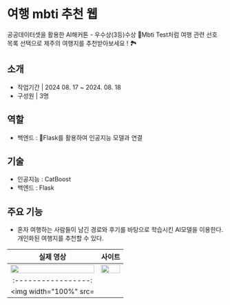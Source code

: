 # 여행 mbti 추천 웹
공공데이터셋을 활용한 AI해커톤 - 우수상(3등)수상
Mbti Test처럼 여행 관련 선호 목록 선택으로 제주의 여행지를 추천받아보세요 ! 🏞️
## 소개
- 작업기간 | 2024 08. 17 ~ 2024. 08. 18
- 구성원 | 3명
## 역할
- 백엔드 : Flask를 활용하여 인공지능 모델과 연결
## 기술
- 인공지능 : CatBoost
- 백엔드 : Flask
## 주요 기능
- 혼자 여행하는 사람들이 남긴 경로와 후기를 바탕으로 학습시킨 AI모델을 이용한다. 개인화된 여행지를 추천할 수 있다.
  
| 실제 영상 | 사이트 |
|:-------:|:------:|
|<img width="100%" src="https://github.com/user-attachments/assets/3195b985-356f-4d17-8172-4c6068a89021">| <img width="100%" src="https://github.com/user-attachments/assets/b16b6bb5-8847-4b66-889b-67c2f018bfad">|
|:-----------------:|
|<img width="100%" src=
